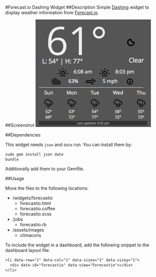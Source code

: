 #Forecast.io Dashing Widget
##Description
Simple [Dashing](http:shopify.github.io/dashing) widget to display weather information from [Forecast.io](http://forecast.io).

##Screenshot
<img src="weather.png" />

##Dependencies

This widget needs `json` and `date` run. You can install them by:

    sudo gem install json date
    bundle

Additionally add them to your Gemfile.

##Usage

Move the files to the following locations:

* /widgets/forecastio
	* forecastio.html
	* forecastio.coffee
	* forecastio.scss
* /jobs
	* forecastio.rb
* /assets/images
	* climacons

To include the widget in a dashboard, add the following snippet to the dashboard layout file:

    <li data-row="1" data-col="1" data-sizex="1" data-sizey="1">                
      <div data-id="forecastio" data-view="Forecastio"></div>                     
    </li>

